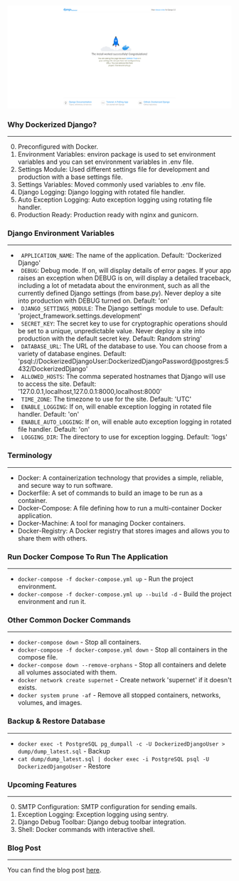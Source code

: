 ![screenshot](https://github.com/insafm/dockerized-django/blob/main/SCREENSHOT.png?raw=true)

### Why Dockerized Django?
----

0. Preconfigured with Docker.
1. Environment Variables: environ package is used to set environment variables and you can set environment variables in .env file.
2. Settings Module: Used different settings file for development and production with a base settings file.
3. Settings Variables: Moved commonly used variables to .env file.
4. Django Logging: Django logging with rotated file handler.
5. Auto Exception Logging: Auto exception logging using rotating file handler.
6. Production Ready: Production ready with nginx and gunicorn.

### Django Environment Variables
----

- ``` APPLICATION_NAME```: The name of the application. Default: 'Dockerized Django'
- ``` DEBUG```: Debug mode. If on, will display details of error pages. If your app raises an exception when DEBUG is on, will display a detailed traceback, including a lot of metadata about the environment, such as all the currently defined Django settings (from base.py). Never deploy a site into production with DEBUG turned on. Default: 'on'
- ``` DJANGO_SETTINGS_MODULE```: The Django settings module to use. Default: 'project_framework.settings.development'
- ``` SECRET_KEY```: The secret key to use for cryptographic operations should be set to a unique, unpredictable value. Never deploy a site into production with the default secret key. Default: Random string'
- ``` DATABASE_URL```: The URL of the database to use. You can choose from a variety of database engines. Default: 'psql://DockerizedDjangoUser:DockerizedDjangoPassword@postgres:5432/DockerizedDjango'
- ``` ALLOWED_HOSTS```: The comma seperated hostnames that Django will use to access the site. Default: '127.0.0.1,localhost,127.0.0.1:8000,localhost:8000'
- ``` TIME_ZONE```: The timezone to use for the site. Default: 'UTC'
- ``` ENABLE_LOGGING```: If on, will enable exception logging in rotated file handler. Default: 'on'
- ``` ENABLE_AUTO_LOGGING```: If on, will enable auto exception logging in rotated file handler. Default: 'on'
- ``` LOGGING_DIR```: The directory to use for exception logging. Default: 'logs'


### Terminology
----

- Docker: A containerization technology that provides a simple, reliable, and secure way to run software.
- Dockerfile: A set of commands to build an image to be run as a container.
- Docker-Compose: A file defining how to run a multi-container Docker application.
- Docker-Machine: A tool for managing Docker containers.
- Docker-Registry: A Docker registry that stores images and allows you to share them with others.

### Run Docker Compose To Run The Application
----

- ``` docker-compose -f docker-compose.yml up ``` - Run the project environment.
- ``` docker-compose -f docker-compose.yml up --build -d ``` - Build the project environment and run it.

### Other Common Docker Commands
----

- ``` docker-compose down ``` - Stop all containers.
- ``` docker-compose -f docker-compose.yml down ``` - Stop all containers in the compose file.
- ``` docker-compose down --remove-orphans ``` - Stop all containers and delete all volumes associated with them.
- ``` docker network create supernet ``` - Create network 'supernet' if it doesn't exists.
- ``` docker system prune -af ``` - Remove all stopped containers, networks, volumes, and images.

### Backup & Restore Database
----

- ``` docker exec -t PostgreSQL pg_dumpall -c -U DockerizedDjangoUser > dump/dump_latest.sql ```  - Backup
- ``` cat dump/dump_latest.sql | docker exec -i PostgreSQL psql -U DockerizedDjangoUser ``` - Restore

### Upcoming Features
----
0. SMTP Configuration: SMTP configuration for sending emails.
1. Exception Logging: Exception logging using sentry.
2. Django Debug Toolbar: Django debug toolbar integration.
3. Shell: Docker commands with interactive shell.

### Blog Post
----
You can find the blog post [here](https://insafweb.in/blog/category/django/how-to-install-django-with-docker-dockerized-django/).